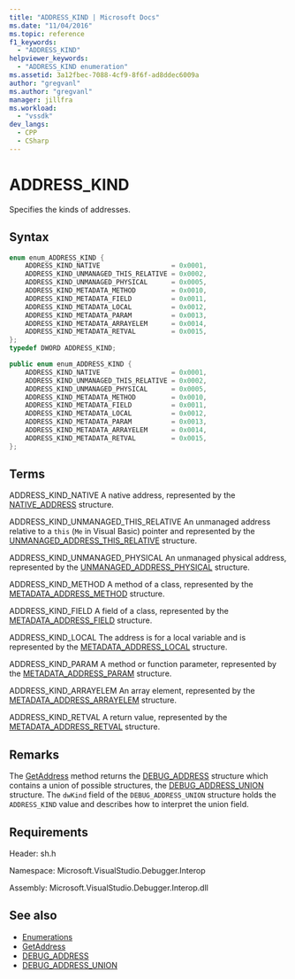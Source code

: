 ```yaml
---
title: "ADDRESS_KIND | Microsoft Docs"
ms.date: "11/04/2016"
ms.topic: reference
f1_keywords:
  - "ADDRESS_KIND"
helpviewer_keywords:
  - "ADDRESS_KIND enumeration"
ms.assetid: 3a12fbec-7088-4cf9-8f6f-ad8ddec6009a
author: "gregvanl"
ms.author: "gregvanl"
manager: jillfra
ms.workload:
  - "vssdk"
dev_langs:
  - CPP
  - CSharp
---
```

# ADDRESS_KIND
Specifies the kinds of addresses.

## Syntax

```cpp
enum enum_ADDRESS_KIND {
    ADDRESS_KIND_NATIVE                  = 0x0001,
    ADDRESS_KIND_UNMANAGED_THIS_RELATIVE = 0x0002,
    ADDRESS_KIND_UNMANAGED_PHYSICAL      = 0x0005,
    ADDRESS_KIND_METADATA_METHOD         = 0x0010,
    ADDRESS_KIND_METADATA_FIELD          = 0x0011,
    ADDRESS_KIND_METADATA_LOCAL          = 0x0012,
    ADDRESS_KIND_METADATA_PARAM          = 0x0013,
    ADDRESS_KIND_METADATA_ARRAYELEM      = 0x0014,
    ADDRESS_KIND_METADATA_RETVAL         = 0x0015,
};
typedef DWORD ADDRESS_KIND;
```

```csharp
public enum enum_ADDRESS_KIND {
    ADDRESS_KIND_NATIVE                  = 0x0001,
    ADDRESS_KIND_UNMANAGED_THIS_RELATIVE = 0x0002,
    ADDRESS_KIND_UNMANAGED_PHYSICAL      = 0x0005,
    ADDRESS_KIND_METADATA_METHOD         = 0x0010,
    ADDRESS_KIND_METADATA_FIELD          = 0x0011,
    ADDRESS_KIND_METADATA_LOCAL          = 0x0012,
    ADDRESS_KIND_METADATA_PARAM          = 0x0013,
    ADDRESS_KIND_METADATA_ARRAYELEM      = 0x0014,
    ADDRESS_KIND_METADATA_RETVAL         = 0x0015,
};
```

## Terms
ADDRESS_KIND_NATIVE
A native address, represented by the [NATIVE_ADDRESS](../../../extensibility/debugger/reference/native-address.md) structure.

ADDRESS_KIND_UNMANAGED_THIS_RELATIVE
An unmanaged address relative to a `this` (`Me` in Visual Basic) pointer and represented by the [UNMANAGED_ADDRESS_THIS_RELATIVE](../../../extensibility/debugger/reference/unmanaged-address-this-relative.md) structure.

ADDRESS_KIND_UNMANAGED_PHYSICAL
An unmanaged physical address, represented by the [UNMANAGED_ADDRESS_PHYSICAL](../../../extensibility/debugger/reference/unmanaged-address-physical.md) structure.

ADDRESS_KIND_METHOD
A method of a class, represented by the [METADATA_ADDRESS_METHOD](../../../extensibility/debugger/reference/metadata-address-method.md) structure.

ADDRESS_KIND_FIELD
A field of a class, represented by the [METADATA_ADDRESS_FIELD](../../../extensibility/debugger/reference/metadata-address-field.md) structure.

ADDRESS_KIND_LOCAL
The address is for a local variable and is represented by the [METADATA_ADDRESS_LOCAL](../../../extensibility/debugger/reference/metadata-address-local.md) structure.

ADDRESS_KIND_PARAM
A method or function parameter, represented by the [METADATA_ADDRESS_PARAM](../../../extensibility/debugger/reference/metadata-address-param.md) structure.

ADDRESS_KIND_ARRAYELEM
An array element, represented by the [METADATA_ADDRESS_ARRAYELEM](../../../extensibility/debugger/reference/metadata-address-arrayelem.md) structure.

ADDRESS_KIND_RETVAL
A return value, represented by the [METADATA_ADDRESS_RETVAL](../../../extensibility/debugger/reference/metadata-address-retval.md) structure.

## Remarks
The [GetAddress](../../../extensibility/debugger/reference/idebugaddress-getaddress.md) method returns the [DEBUG_ADDRESS](../../../extensibility/debugger/reference/debug-address.md) structure which contains a union of possible structures, the [DEBUG_ADDRESS_UNION](../../../extensibility/debugger/reference/debug-address-union.md) structure. The `dwKind` field of the `DEBUG_ADDRESS_UNION` structure holds the `ADDRESS_KIND` value and describes how to interpret the union field.

## Requirements
Header: sh.h

Namespace: Microsoft.VisualStudio.Debugger.Interop

Assembly: Microsoft.VisualStudio.Debugger.Interop.dll

## See also
- [Enumerations](../../../extensibility/debugger/reference/enumerations-visual-studio-debugging.md)
- [GetAddress](../../../extensibility/debugger/reference/idebugaddress-getaddress.md)
- [DEBUG_ADDRESS](../../../extensibility/debugger/reference/debug-address.md)
- [DEBUG_ADDRESS_UNION](../../../extensibility/debugger/reference/debug-address-union.md)
